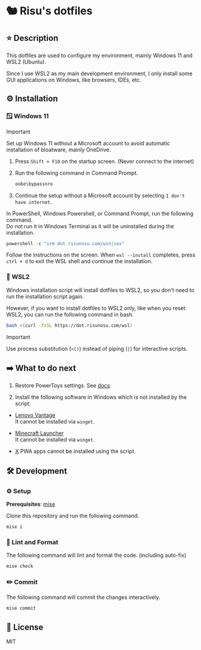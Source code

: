 # 🐿 Risu's dotfiles

## ⭐ Description

This dotfiles are used to configure my environment, mainly Windows 11 and WSL2 (Ubuntu).

Since I use WSL2 as my main development environment, I only install some GUI applications on Windows, like browsers, IDEs, etc.

## ⚙️ Installation

### 🪟 Windows 11

<!-- cspell:ignore bypassnro -->

> [!IMPORTANT]
> Set up Windows 11 without a Microsoft account to avoid automatic installation of bloatware, mainly OneDrive.
>
> 1. Press `Shift + F10` on the startup screen. (Never connect to the internet)
> 2. Run the following command in Command Prompt.
>
>    ```cmd
>    oobe\bypassnro
>    ```
>
> 3. Continue the setup without a Microsoft account by selecting `I don't have internet`.

In PowerShell, Windows Powershell, or Command Prompt, run the following command.  
Do not run it in Windows Terminal as it will be uninstalled during the installation.

```powershell
powershell -c "irm dot.risunosu.com/win|iex"
```

Follow the instructions on the screen. When `wsl --install` completes, press `ctrl + d` to exit the WSL shell and continue the installation.

### 🐧 WSL2

Windows installation script will install dotfiles to WSL2, so you don't need to run the installation script again.

However, if you want to install dotfiles to WSL2 only, like when you reset WSL2, you can run the following command in bash.

```bash
bash <(curl -fsSL https://dot.risunosu.com/wsl)
```

> [!IMPORTANT]
> Use process substitution (`<()`) instead of piping (`|`) for interactive scripts.

## ➡️ What to do next

<!-- cspell:ignore powertoys -->

1. Restore PowerToys settings. See [docs](https://learn.microsoft.com/en-us/windows/powertoys/general#backup--restore).

2. Install the following software in Windows which is not installed by the script.

- [Lenovo Vantage](https://www.lenovo.com/us/en/software/vantage)  
  It cannot be installed via `winget`.

- [Minecraft Launcher](https://aka.ms/minecraftClientGameCoreWindows)  
  It cannot be installed via `winget`.

- [X](https://x.com)
  PWA apps cannot be installed using the script.

## 🛠️ Development

### ⚙️ Setup

**Prerequisites**: [mise](https://mise.jdx.dev/)

Clone this repository and run the following command.

```bash
mise i
```

### 🧵 Lint and Format

The following command will lint and format the code. (including auto-fix)

```bash
mise check
```

### ✏️ Commit

The following command will commit the changes interactively.

```bash
mise commit
```

## 📜 License

MIT
